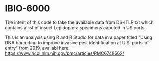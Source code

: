 # IBIO-6000

The intent of this code to take the available data from DS-ITLP.txt which contains a list of insect Lepidoptera specimens caputed in US ports.

This is an analysis using R and R Studio for data in a paper titled "Using DNA barcoding to improve invasive pest identification at U.S. ports-of-entry" from 2019, availabl here: https://www.ncbi.nlm.nih.gov/pmc/articles/PMC6748562/

